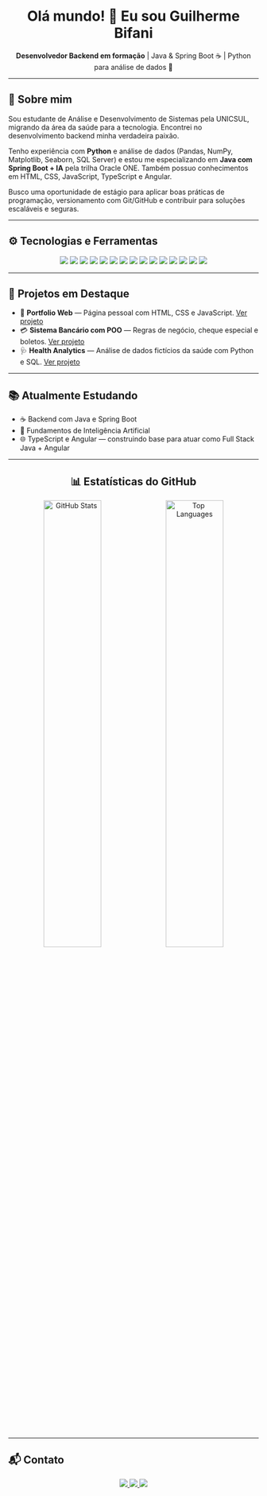 <h1 align="center">Olá mundo! 👋 Eu sou Guilherme Bifani</h1>

<p align="center">
  <strong>Desenvolvedor Backend em formação</strong> | Java & Spring Boot ☕ | Python para análise de dados 🐍
</p>

---

<h2>🧠 Sobre mim</h2>

Sou estudante de Análise e Desenvolvimento de Sistemas pela UNICSUL, migrando da área da saúde para a tecnologia. Encontrei no desenvolvimento backend minha verdadeira paixão.

Tenho experiência com <strong>Python</strong> e análise de dados (Pandas, NumPy, Matplotlib, Seaborn, SQL Server) e estou me especializando em <strong>Java com Spring Boot + IA</strong> pela trilha Oracle ONE. Também possuo conhecimentos em HTML, CSS, JavaScript, TypeScript e Angular.

Busco uma oportunidade de estágio para aplicar boas práticas de programação, versionamento com Git/GitHub e contribuir para soluções escaláveis e seguras.

---

<h2>⚙️ Tecnologias e Ferramentas</h2>

<p align="center">
  <img src="https://img.shields.io/badge/Java-%23ED8B00.svg?style=for-the-badge&logo=java&logoColor=white"/>
  <img src="https://img.shields.io/badge/Spring_Boot-6DB33F?style=for-the-badge&logo=springboot&logoColor=white"/>
  <img src="https://img.shields.io/badge/Python-%233776AB.svg?style=for-the-badge&logo=python&logoColor=white"/>
  <img src="https://img.shields.io/badge/SQL_Server-CC2927?style=for-the-badge&logo=microsoftsqlserver&logoColor=white"/>
  <img src="https://img.shields.io/badge/Pandas-150458?style=for-the-badge&logo=pandas&logoColor=white"/>
  <img src="https://img.shields.io/badge/NumPy-013243?style=for-the-badge&logo=numpy&logoColor=white"/>
  <img src="https://img.shields.io/badge/Matplotlib-007ACC?style=for-the-badge&logo=matplotlib&logoColor=white"/>
  <img src="https://img.shields.io/badge/Seaborn-4C4C4C?style=for-the-badge&logo=python&logoColor=white"/>
  <img src="https://img.shields.io/badge/HTML5-E34F26?style=for-the-badge&logo=html5&logoColor=white"/>
  <img src="https://img.shields.io/badge/CSS3-1572B6?style=for-the-badge&logo=css3&logoColor=white"/>
  <img src="https://img.shields.io/badge/JavaScript-F7DF1E?style=for-the-badge&logo=javascript&logoColor=black"/>
  <img src="https://img.shields.io/badge/TypeScript-007ACC?style=for-the-badge&logo=typescript&logoColor=white"/>
  <img src="https://img.shields.io/badge/Angular-DD0031?style=for-the-badge&logo=angular&logoColor=white"/>
  <img src="https://img.shields.io/badge/Git-F05032?style=for-the-badge&logo=git&logoColor=white"/>
  <img src="https://img.shields.io/badge/GitHub-181717?style=for-the-badge&logo=github&logoColor=white"/>
</p>

---

<h2>🚀 Projetos em Destaque</h2>

- 🔗 <strong>Portfolio Web</strong> — Página pessoal com HTML, CSS e JavaScript. [Ver projeto](https://github.com/Bifaniii/portfolio-web)
- 💳 <strong>Sistema Bancário com POO</strong> — Regras de negócio, cheque especial e boletos. [Ver projeto](https://github.com/Bifaniii/conta-bancaria-bifani)
- 🩺 <strong>Health Analytics</strong> — Análise de dados fictícios da saúde com Python e SQL. [Ver projeto](https://github.com/Bifaniii/HealthAnalytics-personal-project)

---

<h2>📚 Atualmente Estudando</h2>

- ☕ Backend com Java e Spring Boot  
- 🧠 Fundamentos de Inteligência Artificial  
- 🌐 TypeScript e Angular — construindo base para atuar como Full Stack Java + Angular

---

<h2 align="center">📊 Estatísticas do GitHub</h2>

<p align="center">
  <img src="https://github-readme-stats.vercel.app/api?username=Bifaniii&show_icons=true&theme=maroon&hide_border=true&count_private=true" width="48%" alt="GitHub Stats"/>
  <img src="https://github-readme-stats.vercel.app/api/top-langs/?username=Bifaniii&layout=compact&theme=maroon&hide_border=true" width="48%" alt="Top Languages"/>
</p>

---

<h2>📬 Contato</h2>

<p align="center">
  <a href="mailto:gbifani.tech@gmail.com" target="_blank">
    <img src="https://img.shields.io/badge/Gmail-gbifani.tech@gmail.com-red?style=for-the-badge&logo=gmail&logoColor=white"/>
  </a>
  <a href="https://linkedin.com/in/guilhermebifani" target="_blank">
    <img src="https://img.shields.io/badge/LinkedIn-GuilhermeBifani-red?style=for-the-badge&logo=linkedin&logoColor=white"/>
  </a>
  <a href="https://linktr.ee/guilhermebifani" target="_blank">
    <img src="https://img.shields.io/badge/Linktree-Acessar-red?style=for-the-badge&logo=linktree&logoColor=white"/>
  </a>
</p>

